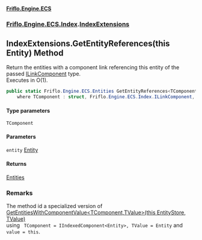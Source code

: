 #### [Friflo.Engine.ECS](index.md 'index')
### [Friflo.Engine.ECS.Index](Friflo.Engine.ECS.Index.md 'Friflo.Engine.ECS.Index').[IndexExtensions](IndexExtensions.md 'Friflo.Engine.ECS.Index.IndexExtensions')

## IndexExtensions.GetEntityReferences<TComponent>(this Entity) Method

Return the entities with a component link referencing this entity of the passed [ILinkComponent](ILinkComponent.md 'Friflo.Engine.ECS.Index.ILinkComponent') type.<br/>
Executes in O(1).

```csharp
public static Friflo.Engine.ECS.Entities GetEntityReferences<TComponent>(this Friflo.Engine.ECS.Entity entity)
    where TComponent : struct, Friflo.Engine.ECS.Index.ILinkComponent, System.ValueType, System.ValueType;
```
#### Type parameters

<a name='Friflo.Engine.ECS.Index.IndexExtensions.GetEntityReferences_TComponent_(thisFriflo.Engine.ECS.Entity).TComponent'></a>

`TComponent`
#### Parameters

<a name='Friflo.Engine.ECS.Index.IndexExtensions.GetEntityReferences_TComponent_(thisFriflo.Engine.ECS.Entity).entity'></a>

`entity` [Entity](Entity.md 'Friflo.Engine.ECS.Entity')

#### Returns
[Entities](Entities.md 'Friflo.Engine.ECS.Entities')

### Remarks
The method id a specialized version of [GetEntitiesWithComponentValue&lt;TComponent,TValue&gt;(this EntityStore, TValue)](IndexExtensions.GetEntitiesWithComponentValue_TComponent,TValue_(thisEntityStore,TValue).md 'Friflo.Engine.ECS.Index.IndexExtensions.GetEntitiesWithComponentValue<TComponent,TValue>(this Friflo.Engine.ECS.EntityStore, TValue)')<br/>
using ` TComponent = IIndexedComponent<Entity>, TValue = Entity` and `value = this`.